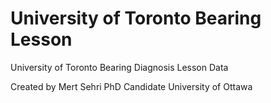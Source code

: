 # University of Toronto Bearing Lesson
University of Toronto Bearing Diagnosis Lesson Data

Created by Mert Sehri PhD Candidate University of Ottawa
